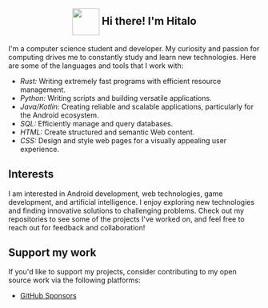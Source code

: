 <h2 align="center">
    <img align="center" src="https://64.media.tumblr.com/c9ccc2e473906c84bb0327f152a4f859/tumblr_p5xbgx3Ypi1swlmkqo1_400.png" height="54px" />  
    Hi there! I'm Hitalo
</h2>

I'm a computer science student and developer. My curiosity and passion for computing drives me to constantly study and learn new technologies. Here are some of the languages and tools that I work with:

- *Rust:* Writing extremely fast programs with efficient resource management.
- *Python:* Writing scripts and building versatile applications.
- *Java/Kotlin:* Creating reliable and scalable applications, particularly for the Android ecosystem.
- *SQL:* Efficiently manage and query databases.
- *HTML:* Create structured and semantic Web content.
- *CSS:* Design and style web pages for a visually appealing user experience.

## Interests

I am interested in Android development, web technologies, game development, and artificial intelligence. I enjoy exploring new technologies and finding innovative solutions to challenging problems. Check out my repositories to see some of the projects I've worked on, and feel free to reach out for feedback and collaboration!

## Support my work

If you'd like to support my projects, consider contributing to my open source work via the following platforms:

- [GitHub Sponsors](https://github.com/sponsors/HitaloM)
